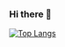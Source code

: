 ### Hi there 👋

[![Top Langs](https://github-readme-stats.vercel.app/api/top-langs/?username=guifabrin&langs_count=100&layout=compact&v=4)](https://github.com/guifabrin/github-readme-stats)

